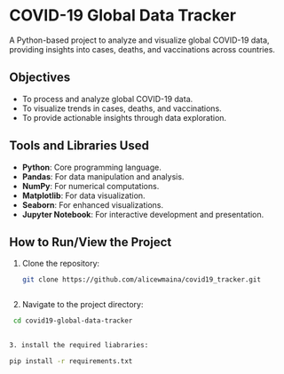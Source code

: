 # COVID-19 Global Data Tracker

A Python-based project to analyze and visualize global COVID-19 data, providing insights into cases, deaths, and vaccinations across countries.

## Objectives

- To process and analyze global COVID-19 data.
- To visualize trends in cases, deaths, and vaccinations.
- To provide actionable insights through data exploration.

## Tools and Libraries Used

- **Python**: Core programming language.
- **Pandas**: For data manipulation and analysis.
- **NumPy**: For numerical computations.
- **Matplotlib**: For data visualization.
- **Seaborn**: For enhanced visualizations.
- **Jupyter Notebook**: For interactive development and presentation.

## How to Run/View the Project

1. Clone the repository:
   ```bash
   git clone https://github.com/alicewmaina/covid19_tracker.git



2. Navigate to the project directory:
  ```bash
   cd covid19-global-data-tracker

   
3. install the required liabraries:

  pip install -r requirements.txt

